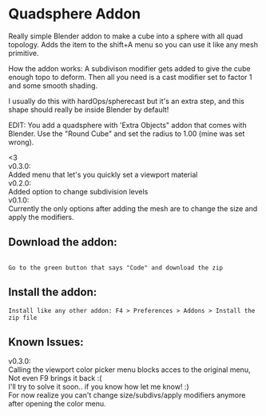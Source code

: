 # Quadsphere Addon

Really simple Blender addon to make a cube into a sphere with all quad topology.
Adds the item to the shift+A menu so you can use it like any mesh primitive.

How the addon works:
A subdivison modifier gets added to give the cube enough topo to deform.
Then all you need is a cast modifier set to factor 1 and some smooth shading. 

I usually do this with hardOps/spherecast but it's an extra step,
and this shape should really be inside Blender by default!  

EDIT: You add a quadsphere with 'Extra Objects" addon that comes with Blender.
Use the "Round Cube" and set the radius to 1.00 (mine was set wrong).


<3  
v0.3.0:  
Added menu that let's you quickly set a viewport material  
v0.2.0:  
Added option to change subdivision levels  
v0.1.0:  
Currently the only options after adding the mesh are to change the size and apply the modifiers.

## Download the addon:

```

Go to the green button that says "Code" and download the zip

```
## Install the addon:

```
Install like any other addon: F4 > Preferences > Addons > Install the zip file

```
## Known Issues:
v0.3.0:  
Calling the viewport color picker menu blocks acces to the original menu, Not even F9 brings it back :(    
I'll try to solve it soon.. if you know how let me know! :)  
For now realize you can't change size/subdivs/apply modifiers anymore after opening the color menu.